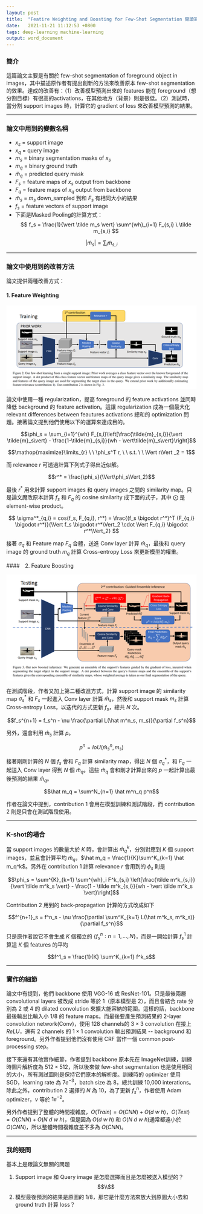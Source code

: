 ```yaml
---
layout: post  
title:  "Featire Weighting and Boosting for Few-Shot Segmentation 閱讀筆記"  
date:   2021-11-21 11:12:53 +0800  
tags: deep-learning machine-learning
output: word_document
---
```


### 簡介

這篇論文主要是有關於 few-shot segmentation of foreground object in images，其中描述原作者有提出創新的方法來改善原本 few-shot segmentation 的效果。達成的改善有：（1）改善模型預測出來的 features 能在 foreground（想分割目標）有很高的activations，在其他地方（背景）則是很低。（2）測試時，當分割 support images 時，計算它的 gradient of loss 來改善模型預測的結果。

 - - -

### 論文中用到的變數名稱

* $x_s$ = support image
* $x_q$ = query image
* $m_s$ = binary segmentation masks of $x_s$ 
* $m_q$ = binary ground truth
* $\hat m_q$ = predicted query mask
* $F_s$ = feature maps of $x_s$ output from backbone
* $F_q$ = feature maps of $x_q$ output from backbone
* $\tilde m_s$ = $m_s$ down_sampled 到和 $F_s$ 有相同大小的結果 
* $f_s$ = feature vectors of support image
* 下面是Masked Pooling的計算方式：
$$ f_s = \frac{1}{\vert \tilde m_s \vert} \sum^{wh}_{i=1} F_{s,i} \ \tilde m_{s,i} $$

$$ \vert \tilde m_s \vert = \sum_i \tilde m_{s,i} $$

 - - -

### 論文中使用到的改善方法

論文提供兩種改善方式：

#### 1. Feature Weighting

![](../images/few-shot-contribution1.png)
   
論文中使用一種 regularization，提高 foreground 的 feature activations 並同時降低 background 的 feature activation。這讓 regularization 成為一個最大化 relevant differences between feautures activations 總和的 optimization 問題。接著論文提到他們使用以下的運算來達成目的。
   
$$\phi_s = \sum_{i=1}^{wh} F_{s,i}\left[\frac{\tilde{m}_{s,i}}{\vert \tilde{m}_s\vert} - \frac{1-\tilde{m}_{s,i}}{wh - \vert\tilde{m}_s\vert}\right]$$

$$\mathop{maximize}\limits_{r} \ \  \phi_s^T r, \ \ s.t. \ \ \Vert r\Vert _2 = 1$$

而 relevance $r$ 可透過計算下列式子得出近似解。

$$r^* = \frac{\phi_s}{\Vert\phi_s\Vert_2}$$

最後 $r^*$ 用來計算 support images 和 query images 之間的 similarity map。只是論文魔改原本計算 $f_s$ 和 $F_q$ 的 cosine similarity 成下面的式子，其中 $\bigodot$ 是 element-wise product。

$$ \sigma^*_{q,i} = cos(f_s, F_{q,i}, r^*) = \frac{(f_s \bigodot r^*)^T (F_{q,i} \bigodot r^*)}{\Vert f_s \bigodot r^*\Vert_2 \cdot \Vert F_{q,i} \bigodot r^*\Vert_2} $$

接著 $\sigma_q$ 和 Feature map $F_q$ 合體，送進 Conv layer 計算 $\hat m_q$，最後和 query image 的 ground truth $m_q$ 計算 Cross-entropy Loss 來更新模型的權重。

####　2. Feature Boosting

![](../images/few-shot-contribution2.png)

在測試階段，作者又加上第二種改進方式，計算 support image 的 similarity map $\sigma^*_s$ 和 $F_s$ 一起進入 Conv layer 計算 $\hat m_s$，然後和 support mask $m_s$ 計算 Cross-entropy Loss，以迭代的方式更新 $f_s$，總共 $N$ 次。

$$f_s^{n+1} = f_s^n - \nu \frac{\partial L(\hat m^n_s, m_s)}{\partial f_s^n}$$

另外，還會利用 $\hat m_s$ 計算 $p$。

$$p^n = IoU(\hat m_s^n, m_s)$$

接著剛剛計算的 $N$ 個 $f_s$ 會和 $F_q$ 計算 similarity map，得出 $N$ 個 $\sigma^*_q$，和 $F_q$ 一起送入 Conv layer 得到 $N$ 個 $\hat m_q$。這些 $\hat m_q$ 會和剛才計算出來的 $p$ 一起計算出最後預測的結果 $\hat m_q$。

$$\hat m_q = \sum^N_{n=1} \hat m^n_q p^n$$

作者在論文中提到，contribution 1 會用在模型訓練和測試階段，而 contribution 2 則是只會在測試階段使用。

---

### K-shot的場合

當 support images 的數量大於 $K$ 時，會計算出 $\hat m_q^k$，分別對應到 $K$ 個 support images，並且會計算平均 $\hat m_q$，$\hat m_q = \frac{1}{K}\sum^K_{k=1} \hat m_q^k$。另外在 contribution 1 計算 relevance $r$ 會用到的 $\phi_s$ 則是

$$\phi_s = \sum^{K}_{k=1} \sum^{wh}_i F^k_{s,i} \left[\frac{\tilde m^k_{s,i}}{\vert \tilde m^k_s  \vert} - \frac{1 - \tilde m^k_{s,i}}{wh - \vert \tilde m^k_s \vert}\right]$$

Contribution 2 用到的 back-propagation 計算的方式改成如下

$$f^{n+1}_s = f^n_s - \nu \frac{\partial \sum^K_{k=1}  L(\hat m^k_s, m^k_s)}{\partial f_s^n}$$

只是原作者說它不會生成 $K$ 個獨立的 $\{$$f^n_s : n = 1, ..., N$$\}$，而是一開始計算 $f^1_s$ 計算這 $K$ 個 features 的平均

$$f^1_s = \frac{1}{K} \sum^K_{k=1} f^k_s$$

---

 ### 實作的細節

 論文中有提到，他們 backbone 使用 VGG-16 或 ResNet-101。只是最後兩層 convolutional layers 被改成 stride 等於 1（原本模型是 2），而且會結合 rate 分別為 2 或 4 的 dilated convolution 來擴大能容納的範圍。這樣的話，backbone 最後輸出比輸入小 $1/8$ 的 feature maps。而最後要產生預測結果的 2-layer convolution network(Conv)，使用 128 channels的 $3 \times 3$ convolution 在接上 $ReLU$，還有 2 channels 的 $1 \times 1$ convolution 輸出預測結果 -- background 和 foreground。另外作者提到他們沒有使用 CRF 當作一個 common post-processing step。

 接下來還有其他實作細節，作者提到 backbone 原本先在 ImageNet訓練，訓練時圖片解析度為 $512 \times 512$，所以後來做 few-shot segmentation 也是使用相同的大小，所有測試圖則是保持它們原本的解析度。訓練時的 optimizer 使用 SGD，learning rate 為 $7e^{-3}$，batch size 為 8，總共訓練 10,000 interations。除此之外，contribution 2 選擇的 $N$ 為 10，為了更新 $f^n_s$，作者使用 Adam optimizer，$\nu$ 等於 $1 e^{-2}$。

 另外作者提到了整體的時間複雜度，$O(Train) = O(CNN) + O(d \ w \ h)$，$O(Test) = O(CNN) + O(N \ d \ w \ h)$，但是因為 $O(d \ w \ h)$ 和 $O(N \ d \ w \ h)$通常都遠小於 $O(CNN)$，所以整體時間複雜度差不多為 $O(CNN)$。

 ---

 ### 我的疑問
 
 基本上是跟論文無關的問題

 1. Support image 和 Query image 是怎麼選擇而且是怎麼被送入模型的？
 $$\\$$
 2. 模型最後預測的結果是原圖的 $1/8$，那它是什麼方法來放大到原圖大小去和 ground truth 計算 loss？

